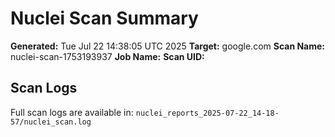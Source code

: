 # Nuclei Scan Summary
**Generated:** Tue Jul 22 14:38:05 UTC 2025
**Target:** google.com
**Scan Name:** nuclei-scan-1753193937
**Job Name:** 
**Scan UID:** 


## Scan Logs

Full scan logs are available in: `nuclei_reports_2025-07-22_14-18-57/nuclei_scan.log`
